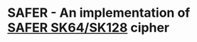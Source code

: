 # SAFER - An implementation of [SAFER SK64/SK128](https://groups.google.com/forum/#!msg/sci.crypt.research/gHOEDoAOQak/2HmtxA7A-30J) cipher
